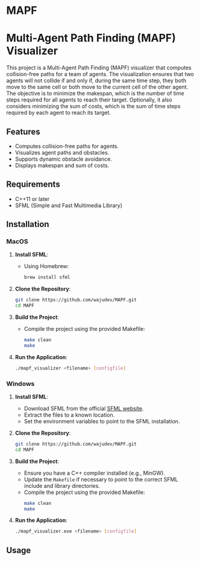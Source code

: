 # MAPF

# Multi-Agent Path Finding (MAPF) Visualizer

This project is a Multi-Agent Path Finding (MAPF) visualizer that computes collision-free paths for a team of agents. The visualization ensures that two agents will not collide if and only if, during the same time step, they both move to the same cell or both move to the current cell of the other agent. The objective is to minimize the makespan, which is the number of time steps required for all agents to reach their target. Optionally, it also considers minimizing the sum of costs, which is the sum of time steps required by each agent to reach its target.

## Features

- Computes collision-free paths for agents.
- Visualizes agent paths and obstacles.
- Supports dynamic obstacle avoidance.
- Displays makespan and sum of costs.

## Requirements

- C++11 or later
- SFML (Simple and Fast Multimedia Library)

## Installation

### MacOS

1. **Install SFML**:
    - Using Homebrew:
      ```sh
      brew install sfml
      ```

2. **Clone the Repository**:
    ```sh
    git clone https://github.com/wajudev/MAPF.git
    cd MAPF
    ```

3. **Build the Project**:
    - Compile the project using the provided Makefile:
      ```sh
      make clean
      make
      ```

4. **Run the Application**:
    ```sh
    ./mapf_visualizer <filename> [configfile]
    ```

### Windows

1. **Install SFML**:
    - Download SFML from the official [SFML website](https://www.sfml-dev.org/download.php).
    - Extract the files to a known location.
    - Set the environment variables to point to the SFML installation.

2. **Clone the Repository**:
    ```sh
    git clone https://github.com/wajudev/MAPF.git
    cd MAPF
    ```

3. **Build the Project**:
    - Ensure you have a C++ compiler installed (e.g., MinGW).
    - Update the `Makefile` if necessary to point to the correct SFML include and library directories.
    - Compile the project using the provided Makefile:
      ```sh
      make clean
      make 
      ```

4. **Run the Application**:
    ```sh
    ./mapf_visualizer.exe <filename> [configfile]
    ```

## Usage

